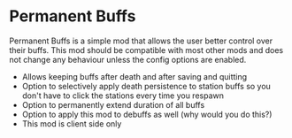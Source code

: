 # Permanent Buffs
Permanent Buffs is a simple mod that allows the user better control over their buffs. This mod should be compatible with most other mods and does not change any behaviour unless the config options are enabled.  

- Allows keeping buffs after death and after saving and quitting 
- Option to selectively apply death persistence to station buffs so you don't have to click the stations every time you respawn
- Option to permanently extend duration of all buffs 
- Option to apply this mod to debuffs as well (why would you do this?) 
- This mod is client side only
